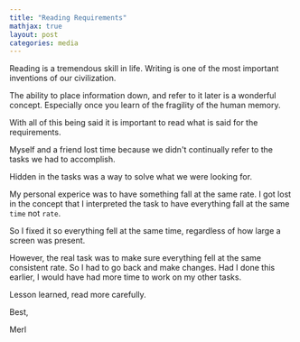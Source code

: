 ```yaml
---
title: "Reading Requirements"
mathjax: true
layout: post
categories: media
---
```


Reading is a tremendous skill in life. Writing is one of the most important inventions of our civilization. 

The ability to place information down, and refer to it later is a wonderful concept. Especially once you learn of the fragility of the human memory. 

With all of this being said it is important to read what is said for the requirements. 

Myself and a friend lost time because we didn't continually refer to the tasks we had to accomplish. 

Hidden in the tasks was a way to solve what we were looking for. 

My personal experice was to have something fall at the same rate. I got lost in the concept that I interpreted the task to have everything fall at the same `time` not `rate`.

So I fixed it so everything fell at the same time, regardless of how large a screen was present. 

However, the real task was to make sure everything fell at the same consistent rate. So I had to go back and make changes. Had I done this earlier, I would have had more time to work on my other tasks. 

Lesson learned, read more carefully. 

Best, 

Merl
